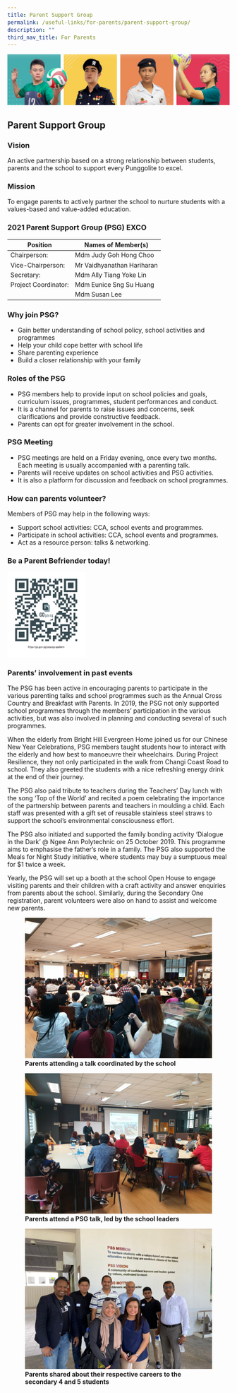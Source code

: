 ```yaml
---
title: Parent Support Group
permalink: /useful-links/for-parents/parent-support-group/
description: ""
third_nav_title: For Parents
---
```

![](/images/Our%20School/subbanner.jpg)

## Parent Support Group

### Vision


An active partnership based on a strong relationship between students, parents and the school to support every Punggolite to excel.

  

### Mission


To engage parents to actively partner the school to nurture students with a values-based and value-added education.

  

### 2021 Parent Support Group (PSG) EXCO

<table>
<thead>
  <tr>
    <th>Position<br></th>
    <th>Names of Member(s)<br></th>
  </tr>
</thead>
<tbody>
  <tr>
    <td>Chairperson:<br></td>
    <td>Mdm Judy Goh Hong Choo<br></td>
  </tr>
  <tr>
    <td>Vice-Chairperson:<br></td>
    <td>Mr Vaidhyanathan Hariharan<br></td>
  </tr>
  <tr>
    <td>Secretary:<br></td>
    <td>Mdm Ally Tiang Yoke Lin<br></td>
  </tr>
  <tr>
    <td>Project Coordinator:<br></td>
    <td>Mdm Eunice Sng Su Huang<br></td>
  </tr>
  <tr>
    <td> </td>
    <td>Mdm Susan Lee</td>
  </tr>
</tbody>
</table>

### Why join PSG?


*   Gain better understanding of school policy, school activities and programmes
*   Help your child cope better with school life
*   Share parenting experience
*   Build a closer relationship with your family

  

### Roles of the PSG


*   PSG members help to provide input on school policies and goals, curriculum issues, programmes, student performances and conduct.
*   It is a channel for parents to raise issues and concerns, seek clarifications and provide constructive feedback.
*   Parents can opt for greater involvement in the school.

  

### PSG Meeting


*   PSG meetings are held on a Friday evening, once every two months. Each meeting is usually accompanied with a parenting talk.
*   Parents will receive updates on school activities and PSG activities.
*   It is also a platform for discussion and feedback on school programmes.

  

### How can parents volunteer?


Members of PSG may help in the following ways:

*   Support school activities: CCA, school events and programmes.
*   Participate in school activities: CCA, school events and programmes.
*   Act as a resource person: talks & networking.

  

### Be a Parent Befriender today!



<img src="/images/Useful%20Links/For%20Parents/GOGOV%20Volunteer.png"  
     style="width:35%">

### Parents’ involvement in past events


The PSG has been active in encouraging parents to participate in the various parenting talks and school programmes such as the Annual Cross Country and Breakfast with Parents. In 2019, the PSG not only supported school programmes through the members’ participation in the various activities, but was also involved in planning and conducting several of such programmes.

  

When the elderly from Bright Hill Evergreen Home joined us for our Chinese New Year Celebrations, PSG members taught students how to interact with the elderly and how best to manoeuvre their wheelchairs. During Project Resilience, they not only participated in the walk from Changi Coast Road to school. They also greeted the students with a nice refreshing energy drink at the end of their journey.

  

The PSG also paid tribute to teachers during the Teachers’ Day lunch with the song ‘Top of the World’ and recited a poem celebrating the importance of the partnership between parents and teachers in moulding a child. Each staff was presented with a gift set of reusable stainless steel straws to support the school’s environmental consciousness effort.

  

The PSG also initiated and supported the family bonding activity ‘Dialogue in the Dark’ @ Ngee Ann Polytechnic on 25 October 2019. This programme aims to emphasise the father’s role in a family. The PSG also supported the Meals for Night Study initiative, where students may buy a sumptuous meal for $1 twice a week.

  

Yearly, the PSG will set up a booth at the school Open House to engage visiting parents and their children with a craft activity and answer enquiries from parents about the school. Similarly, during the Secondary One registration, parent volunteers were also on hand to assist and welcome new parents.

<figure>
<img src="/images/Useful%20Links/For%20Parents/Parents%20attending%20a%20talk%20coordinated%20by%20the%20school.jpg">
<figcaption> <strong> Parents attending a talk coordinated by the school </strong> </figcaption>
</figure>

<figure>
<img src="/images/Useful%20Links/For%20Parents/Parents%20attend%20a%20PSG%20talk,%20led%20by%20the%20school%20leaders.jpg">
<figcaption> <strong> Parents attend a PSG talk, led by the school leaders </strong> </figcaption>
</figure>

<figure>
<img src="/images/Useful%20Links/For%20Parents/Parents%20shared%20about%20their%20respective%20careers%20to%20the%20secondary%204%20and%205%20students.jpg">
<figcaption> <strong> Parents shared about their respective careers to the secondary 4 and 5 students </strong> </figcaption>
</figure>